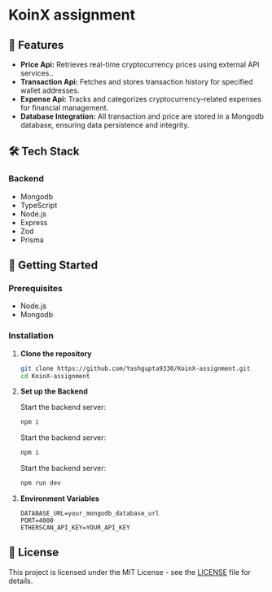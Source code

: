 # KoinX assignment

## 🌟 Features

- **Price Api:** Retrieves real-time cryptocurrency prices using external API services..
- **Transaction Api:** Fetches and stores transaction history for specified wallet addresses.
- **Expense Api:** Tracks and categorizes cryptocurrency-related expenses for financial management.
- **Database Integration:** All  transaction and price are stored in a Mongodb database, ensuring data persistence and integrity.


## 🛠️ Tech Stack

### Backend
- Mongodb
- TypeScript
- Node.js
- Express
- Zod
- Prisma



## 🚀 Getting Started

### Prerequisites
- Node.js
- Mongodb 

### Installation

1. **Clone the repository**

    ```bash
    git clone https://github.com/Yashgupta9330/KoinX-assignment.git
    cd KoinX-assignment
    ```

2. **Set up the Backend**

     Start the backend server:

    ```bash
    npm i
    ```

     Start the backend server:

    ```bash
    npm i
    ```

    Start the backend server:

    ```bash
    npm run dev
    ```


3. **Environment Variables**

    ```env
    DATABASE_URL=your_mongodb_database_url
    PORT=4000
    ETHERSCAN_API_KEY=YOUR_API_KEY
    ```

## 📜 License

This project is licensed under the MIT License - see the [LICENSE](LICENSE) file for details.
